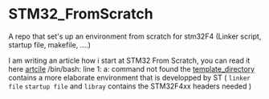 # STM32_FromScratch
A repo that set's up an environment from scratch for stm32F4 (Linker script, startup file, makefile, ....) 

I am writing an article how i start at STM32 From Scratch, you can read it here [artcile](articles/Fromscratch.md)
/bin/bash: line 1: a: command not found
the [template_directory](./Template_proj) contains a more elaborate environment that is developped by ST ( `linker file` `startup file` and `libray` contains the STM32F4xx headers needed  )
